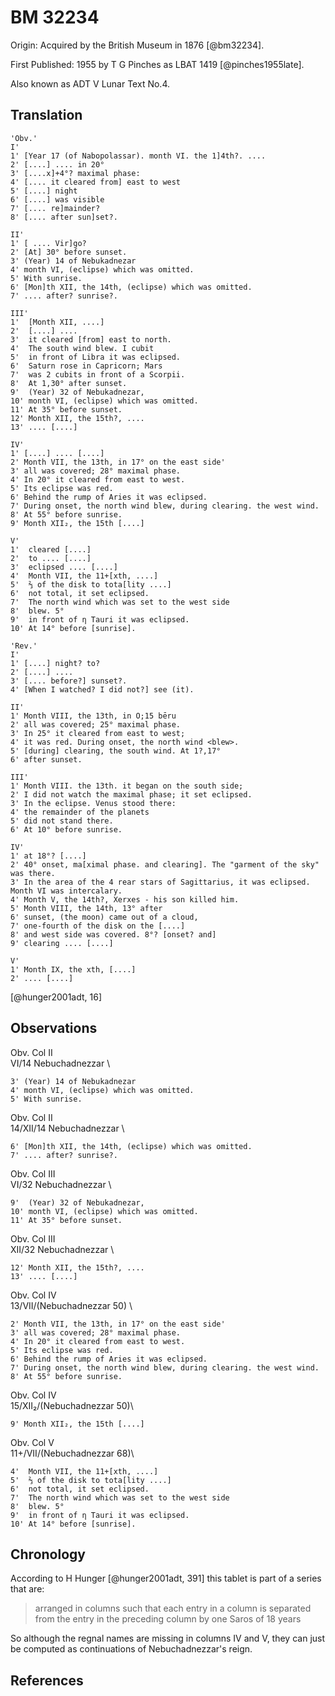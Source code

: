 # BM 32234 

Origin: Acquired by the British Museum in 1876 [@bm32234].

First Published: 1955 by T G Pinches as LBAT 1419 [@pinches1955late].

Also known as ADT V Lunar Text No.4.

## Translation

```
'Obv.'
I'
1' [Year 17 (of Nabopolassar). month VI. the 1]4th?. ....
2' [....] .... in 20°
3' [....x]+4°? maximal phase:
4' [.... it cleared from] east to west
5' [....] night
6' [....] was visible
7' [.... re]mainder?
8' [.... after sun]set?.

II'
1' [ .... Vir]go?
2' [At] 30° before sunset.
3' (Year) 14 of Nebukadnezar
4' month VI, (eclipse) which was omitted.
5' With sunrise.
6' [Mon]th XII, the 14th, (eclipse) which was omitted.
7' .... after? sunrise?.

III'
1'  [Month XII, ....]
2'  [....] ....
3'  it cleared [from] east to north.
4'  The south wind blew. I cubit
5'  in front of Libra it was eclipsed.
6'  Saturn rose in Capricorn; Mars
7'  was 2 cubits in front of a Scorpii.
8'  At 1,30° after sunset.
9'  (Year) 32 of Nebukadnezar,
10' month VI, (eclipse) which was omitted.
11' At 35° before sunset.
12' Month XII, the 15th?, ....
13' .... [....]

IV'
1' [....] .... [....]
2' Month VII, the 13th, in 17° on the east side'
3' all was covered; 28° maximal phase.
4' In 20° it cleared from east to west.
5' Its eclipse was red.
6' Behind the rump of Aries it was eclipsed.
7' During onset, the north wind blew, during clearing. the west wind.
8' At 55° before sunrise.
9' Month XII₂, the 15th [....]

V'
1'  cleared [....]
2'  to .... [....]
3'  eclipsed .... [....]
4'  Month VII, the 11+[xth, ....]
5'  ⅔ of the disk to tota[lity ....]
6'  not total, it set eclipsed.
7'  The north wind which was set to the west side
8'  blew. 5°
9'  in front of η Tauri it was eclipsed.
10' At 14° before [sunrise].

'Rev.'
I'
1' [....] night? to?
2' [....] ....
3' [.... before?] sunset?.
4' [When I watched? I did not?] see (it).

II'
1' Month VIII, the 13th, in O;15 bēru
2' all was covered; 25° maximal phase.
3' In 25° it cleared from east to west;
4' it was red. During onset, the north wind <blew>.
5' [during] clearing, the south wind. At 1?,17°
6' after sunset.

III'
1' Month VIII. the 13th. it began on the south side;
2' I did not watch the maximal phase; it set eclipsed.
3' In the eclipse. Venus stood there:
4' the remainder of the planets
5' did not stand there.
6' At 10° before sunrise.

IV'
1' at 18°? [....]
2' 40° onset, ma[ximal phase. and clearing]. The "garment of the sky" was there.
3' In the area of the 4 rear stars of Sagittarius, it was eclipsed. Month VI was intercalary.
4' Month V, the 14th?, Xerxes - his son killed him.
5' Month VIII, the 14th, 13° after
6' sunset, (the moon) came out of a cloud,
7' one-fourth of the disk on the [....]
8' and west side was covered. 8°? [onset? and]
9' clearing .... [....]

V'
1' Month IX, the xth, [....]
2' .... [....]
```
[@hunger2001adt, 16]

## Observations

Obv. Col II \
VI/14 Nebuchadnezzar \
```
3' (Year) 14 of Nebukadnezar
4' month VI, (eclipse) which was omitted.
5' With sunrise.
```

Obv. Col II \
14/XII/14 Nebuchadnezzar \
```
6' [Mon]th XII, the 14th, (eclipse) which was omitted.
7' .... after? sunrise?.
```

Obv. Col III \
VI/32 Nebuchadnezzar \
```
9'  (Year) 32 of Nebukadnezar,
10' month VI, (eclipse) which was omitted.
11' At 35° before sunset.
```

Obv. Col III \
XII/32 Nebuchadnezzar \
```
12' Month XII, the 15th?, ....
13' .... [....]
```

Obv. Col IV \
13/VII/(Nebuchadnezzar 50) \
```
2' Month VII, the 13th, in 17° on the east side'
3' all was covered; 28° maximal phase.
4' In 20° it cleared from east to west.
5' Its eclipse was red.
6' Behind the rump of Aries it was eclipsed.
7' During onset, the north wind blew, during clearing. the west wind.
8' At 55° before sunrise.
```

Obv. Col IV \
15/XII₂/(Nebuchadnezzar 50)\
```
9' Month XII₂, the 15th [....]
```

Obv. Col V \
11+/VII/(Nebuchadnezzar 68)\
```
4'  Month VII, the 11+[xth, ....]
5'  ⅔ of the disk to tota[lity ....]
6'  not total, it set eclipsed.
7'  The north wind which was set to the west side
8'  blew. 5°
9'  in front of η Tauri it was eclipsed.
10' At 14° before [sunrise].
```

## Chronology

According to H Hunger [@hunger2001adt, 391] this tablet is part of a series that are:

> arranged in columns such that each entry in a column is separated from the entry in the preceding column by one Saros of 18 years

So although the regnal names are missing in columns IV and V, they can just be computed as continuations of Nebuchadnezzar's reign.

## References
